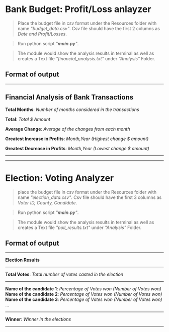 
# Bank Budget: Profit/Loss anlayzer
> Place the budget file in csv format under the Resources folder with name _"budget_data.csv"_. Csv file should have the first 2 columns as _Date and Profit/Losses_.

> Run python script _"**main.py**"_.

> The module would show the analysis results in terminal as well as creates a Text file _"financial_analysis.txt"_ under _"Analysis"_ Folder.

## Format of output
--------------------------------------------------
**Financial Analysis of Bank Transactions**  
--------------------------------------------------
**Total Months**: _Number of months considered in the transactions_

**Total**: _Total $ Amount_

**Average Change**: _Average of the changes from each month_

**Greatest Increase in Profits**: _Month,Year (Highest change $ amount)_  

**Greatest Decrease in Profits**: _Month,Year (Lowest change $ amount)_

--------------------------------------------------
--------------------------------------------------

# Election: Voting Analyzer
> place the budget file in csv format under the Resources folder with name _"election_data.csv"_. Csv file should have the first 3 columns as _Voter ID, County, Candidate_.

> Run python script _"**main.py**"_.

> The module would show the analysis results in terminal as well as creates a Text file _"poll_results.txt"_ under _"Analysis"_ Folder.

## Format of output
--------------------------------------------------
**Election Results**

--------------------------------------------------

**Total Votes**: _Total number of votes casted in the election_

--------------------------------------------------
**Name of the candidate 1**: _Percentage of Votes won (Number of Votes won)_  
**Name of the candidate 2**: _Percentage of Votes won (Number of Votes won)_  
**Name of the candidate 3**: _Percentage of Votes won (Number of Votes won)_  
...  

--------------------------------------------------
**Winner**: _Winner in the elections_

--------------------------------------------------
